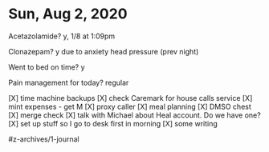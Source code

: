 # Sun, Aug 2, 2020
Acetazolamide? y, 1/8 at 1:09pm

Clonazepam? y due to anxiety head pressure
(prev night)

Went to bed on time? y

Pain management for today? regular

[X] time machine backups
[X] check Caremark for house calls service
[X] mint expenses - get M
[X] proxy caller
[X] meal planning
[X] DMSO chest
[X] merge check
[X] talk with Michael about Heal account. Do we have one?
[X] set up stuff so I go to desk first in morning
[X] some writing




#z-archives/1-journal